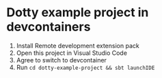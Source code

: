 Dotty example project in devcontainers
======================================

1. Install Remote development extension pack 
2. Open this project in Visual Studio Code
3. Agree to switch to devcontainer
4. Run `cd dotty-example-project && sbt launchIDE`
